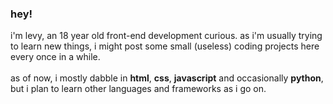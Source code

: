 ### hey!
i'm levy, an 18 year old front-end development curious. as i'm usually trying to learn new things, i might post some small (useless) coding projects here every once in a while. <br> <br>
as of now, i mostly dabble in 
<b> html</b>, <b> css</b>, <b> javascript</b> and occasionally <b> python</b>, but i plan to learn other languages and frameworks as i go on.
